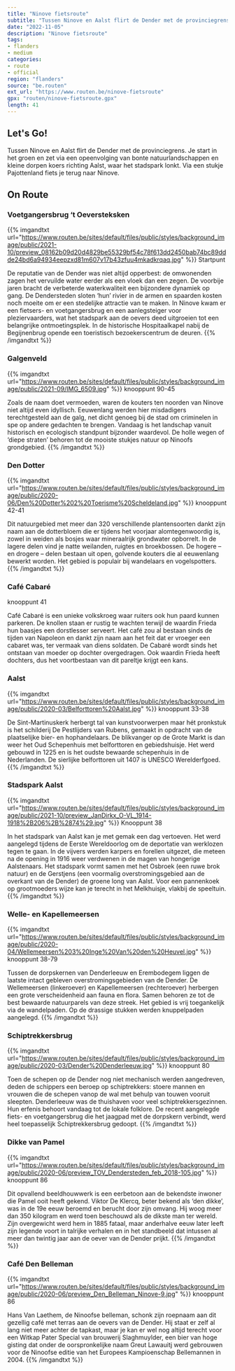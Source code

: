 ```yaml
---
title: "Ninove fietsroute"
subtitle: "Tussen Ninove en Aalst flirt de Dender met de provinciegrens"
date: "2022-11-05"
description: "Ninove fietsroute"
tags:
- flanders
- medium
categories:
- route
- official
region: "flanders"
source: "be.routen"
ext_url: "https://www.routen.be/ninove-fietsroute"
gpx: "routen/ninove-fietsroute.gpx"
length: 41
---
```


## Let's Go!

Tussen Ninove en Aalst flirt de Dender met de provinciegrens. Je start in het groen en zet via een opeenvolging van bonte natuurlandschappen en kleine dorpen koers richting Aalst, waar het stadspark lonkt. Via een stukje Pajottenland fiets je terug naar Ninove.

## On Route

### Voetgangersbrug ‘t Oeversteksken

{{% imgandtxt url="https://www.routen.be/sites/default/files/public/styles/background_image/public/2021-10/preview_08162b09d20d4829be55329bf54c78f613dd2450bab74bc89ddde24bd6a94934eepzxd81m607v17b43zfuu4mkadkrqaq.jpg" %}}
Startpunt

De reputatie van de Dender was niet altijd opperbest: de omwonenden zagen het vervuilde water eerder als een vloek dan een zegen. De voorbije jaren bracht de verbeterde waterkwaliteit een bijzondere dynamiek op gang. De Dendersteden sloten ‘hun’ rivier in de armen en spaarden kosten noch moeite om er een stedelijke attractie van te maken. In Ninove kwam er een fietsers- en voetgangersbrug en een aanlegsteiger voor pleziervaarders, wat het stadspark aan de oevers deed uitgroeien tot een belangrijke ontmoetingsplek. In de historische Hospitaalkapel nabij de Begijnenbrug opende een toeristisch bezoekerscentrum de deuren.
{{% /imgandtxt %}}

### Galgenveld

{{% imgandtxt url="https://www.routen.be/sites/default/files/public/styles/background_image/public/2021-09/IMG_6509.jpg" %}}
knooppunt 90-45

Zoals de naam doet vermoeden, waren de kouters ten noorden van Ninove niet altijd even idyllisch. Eeuwenlang werden hier misdadigers terechtgesteld aan de galg, net dicht genoeg bij de stad om criminelen in spe op andere gedachten te brengen. Vandaag is het landschap vanuit historisch en ecologisch standpunt bijzonder waardevol. De holle wegen of ‘diepe straten’ behoren tot de mooiste stukjes natuur op Ninoofs grondgebied.
{{% /imgandtxt %}}

### Den Dotter

{{% imgandtxt url="https://www.routen.be/sites/default/files/public/styles/background_image/public/2020-06/Den%20Dotter%202%20Toerisme%20Scheldeland.jpg" %}}
knooppunt 42-41

Dit natuurgebied met meer dan 320 verschillende plantensoorten dankt zijn naam aan de dotterbloem die er tijdens het voorjaar alomtegenwoordig is, zowel in weiden als bosjes waar mineraalrijk grondwater opborrelt. In de lagere delen vind je natte weilanden, ruigtes en broekbossen. De hogere – en drogere – delen bestaan uit open, golvende kouters die al eeuwenlang bewerkt worden. Het gebied is populair bij wandelaars en vogelspotters.
{{% /imgandtxt %}}

### Café Cabaré

knooppunt 41

Café Cabaré is een unieke volkskroeg waar ruiters ook hun paard kunnen parkeren. De knollen staan er rustig te wachten terwijl de waardin Frieda hun baasjes een dorstlesser serveert. Het café zou al bestaan sinds de tijden van Napoleon en dankt zijn naam aan het feit dat er vroeger een cabaret was, ter vermaak van diens soldaten. De Cabaré wordt sinds het ontstaan van moeder op dochter overgedragen. Ook waardin Frieda heeft dochters, dus het voortbestaan van dit pareltje krijgt een kans.

### Aalst

{{% imgandtxt url="https://www.routen.be/sites/default/files/public/styles/background_image/public/2020-03/Belforttoren%20Aalst.jpg" %}}
knooppunt 33-38

De Sint-Martinuskerk herbergt tal van kunstvoorwerpen maar hét pronkstuk is het schilderij De Pestlijders van Rubens, gemaakt in opdracht van de plaatselijke bier- en hophandelaars. De blikvanger op de Grote Markt is dan weer het Oud Schepenhuis met belforttoren en gebiedshuisje. Het werd gebouwd in 1225 en is het oudste bewaarde schepenhuis in de Nederlanden. De sierlijke belforttoren uit 1407 is UNESCO Werelderfgoed.
{{% /imgandtxt %}}

### Stadspark Aalst

{{% imgandtxt url="https://www.routen.be/sites/default/files/public/styles/background_image/public/2021-10/preview_JanDirkx_O-VL_1914-1918%2B206%2B%2874%29.jpg" %}}
Knooppunt 38

In het stadspark van Aalst kan je met gemak een dag vertoeven. Het werd aangelegd tijdens de Eerste Wereldoorlog om de deportatie van werklozen tegen te gaan. In de vijvers werden karpers en forellen uitgezet, die meteen na de opening in 1916 weer verdwenen in de magen van hongerige Aalstenaars. Het stadspark vormt samen met het Osbroek (een ruwe brok natuur) en de Gerstjens (een voormalig overstromingsgebied aan de overkant van de Dender) de groene long van Aalst. Voor een pannenkoek op grootmoeders wijze kan je terecht in het Melkhuisje, vlakbij de speeltuin.
{{% /imgandtxt %}}

### Welle- en Kapellemeersen

{{% imgandtxt url="https://www.routen.be/sites/default/files/public/styles/background_image/public/2020-04/Wellemeersen%203%20Inge%20Van%20den%20Heuvel.jpg" %}}
knooppunt 38-79

Tussen de dorpskernen van Denderleeuw en Erembodegem liggen de laatste intact gebleven overstromingsgebieden van de Dender. De Wellemeersen (linkeroever) en Kapellemeersen (rechteroever) herbergen een grote verscheidenheid aan fauna en flora. Samen behoren ze tot de best bewaarde natuurparels van deze streek. Het gebied is vrij toegankelijk via de wandelpaden. Op de drassige stukken werden knuppelpaden aangelegd.
{{% /imgandtxt %}}

### Schiptrekkersbrug

{{% imgandtxt url="https://www.routen.be/sites/default/files/public/styles/background_image/public/2020-03/Dender%20Denderleeuw.jpg" %}}
knooppunt 80

Toen de schepen op de Dender nog niet mechanisch werden aangedreven, deden de schippers een beroep op schiptrekkers: stoere mannen en vrouwen die de schepen vanop de wal met behulp van touwen vooruit sleepten. Denderleeuw was de thuishaven voor veel schiptrekkersgezinnen. Hun erfenis behoort vandaag tot de lokale folklore. De recent aangelegde fiets- en voetgangersbrug die het jaagpad met de dorpskern verbindt, werd heel toepasselijk Schiptrekkersbrug gedoopt.
{{% /imgandtxt %}}

### Dikke van Pamel

{{% imgandtxt url="https://www.routen.be/sites/default/files/public/styles/background_image/public/2020-06/preview_TOV_Dendersteden_feb_2018-105.jpg" %}}
knooppunt 86

Dit opvallend beeldhouwwerk is een eerbetoon aan de bekendste inwoner die Pamel ooit heeft gekend. Viktor De Klercq, beter bekend als ‘den dikke’, was in de 19e eeuw beroemd en berucht door zijn omvang. Hij woog meer dan 350 kilogram en werd toen beschouwd als de dikste man ter wereld. Zijn overgewicht werd hem in 1885 fataal, maar anderhalve eeuw later leeft zijn legende voort in talrijke verhalen en in het standbeeld dat intussen al meer dan twintig jaar aan de oever van de Dender prijkt.
{{% /imgandtxt %}}

### Café Den Belleman

{{% imgandtxt url="https://www.routen.be/sites/default/files/public/styles/background_image/public/2020-06/preview_Den_Belleman_Ninove-9.jpg" %}}
knooppunt 86

Hans Van Laethem, de Ninoofse belleman, schonk zijn roepnaam aan dit gezellig café met terras aan de oevers van de Dender. Hij staat er zelf al lang niet meer achter de tapkast, maar je kan er wel nog altijd terecht voor een Witkap Pater Special van brouwerij Slaghmuylder, een bier van hoge gisting dat onder de oorspronkelijke naam Greut Lawauitj werd gebrouwen voor de Ninoofse editie van het Europees Kampioenschap Bellemannen in 2004.
{{% /imgandtxt %}}


